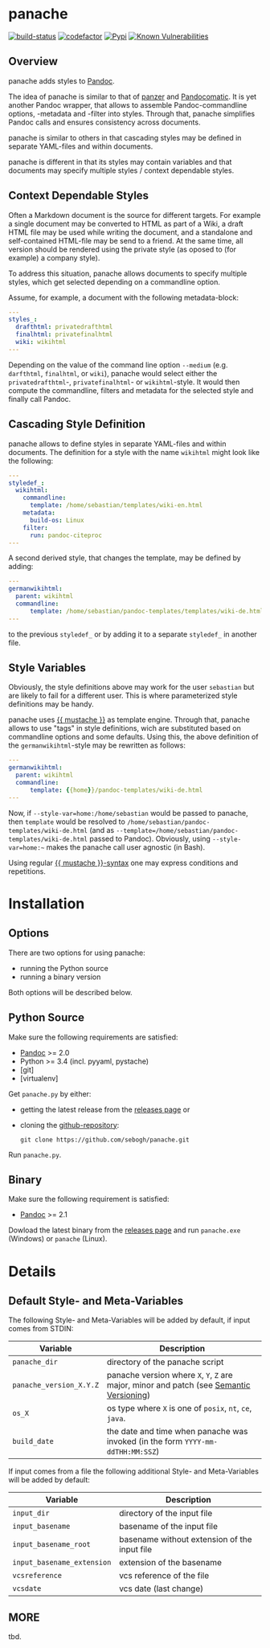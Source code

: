 # panache 

[![build-status](https://travis-ci.org/sebogh/panache.svg?branch=master)](https://travis-ci.org/sebogh/panache) 
[![codefactor](https://www.codefactor.io/repository/github/sebogh/panache/badge)](https://www.codefactor.io/repository/github/sebogh/panache) 
[![Pypi](https://img.shields.io/pypi/v/panache.svg)](https://img.shields.io/pypi/v/panache.svg) 
[![Known Vulnerabilities](https://snyk.io/test/github/sebogh/panache/badge.svg)](https://snyk.io/test/github/sebogh/panache)




## Overview

panache adds styles to [Pandoc]. 

The idea of panache is similar to that of [panzer] and [Pandocomatic]. It is yet
another Pandoc wrapper, that allows to assemble Pandoc-commandline options,
-metadata and -filter into styles. Through that, panache simplifies Pandoc calls
and ensures consistency across documents.

panache is similar to others in that cascading styles may be defined in separate
YAML-files and within documents.

panache is different in that its styles may contain variables and that documents
may specify multiple styles / context dependable styles.

## Context Dependable Styles

Often a Markdown document is the source for different targets. For example a
single document may be converted to HTML as part of a Wiki, a draft HTML file
may be used while writing the document, and a standalone and self-contained
HTML-file may be send to a friend. At the same time, all version should be
rendered using the private style (as oposed to (for example) a company style).

To address this situation, panache allows documents to specify multiple styles,
which get selected depending on a commandline option.

Assume, for example, a document with the following metadata-block:

```yaml
---
styles_:
  drafthtml: privatedrafthtml
  finalhtml: privatefinalhtml
  wiki: wikihtml
---
```

Depending on the value of the command line option `--medium` (e.g. `darfthtml`,
`finalhtml`, or `wiki`), panache would select either the
`privatedrafthtml`-, `privatefinalhtml`- or `wikihtml`-style. It would then 
compute the commandline, filters and metadata for the selected style and finally 
call Pandoc.

## Cascading Style Definition

panache allows to define styles in separate YAML-files and within documents. The
definition for a style with the name `wikihtml` might look like the following:

```yaml
---
styledef_:
  wikihtml:
    commandline:
      template: /home/sebastian/templates/wiki-en.html
    metadata:
      build-os: Linux
    filter:
      run: pandoc-citeproc
---
```

A second derived style, that changes the template, may be defined by adding:
    
```yaml
---
germanwikihtml:
  parent: wikihtml
  commandline:
      template: /home/sebastian/pandoc-templates/templates/wiki-de.html
---
```

to the previous `styledef_` or by adding it to a separate `styledef_` in another
file.

## Style Variables

Obviously, the style definitions above may work for the user `sebastian` but are
likely to fail for a different user. This is where parameterized style definitions
may be handy.

panache uses [{{ mustache }}](https://github.com/mustache/mustache.github.com)
as template engine. Through that, panache allows to use "tags" in style
definitions, wich are substituted based on commandline options and some
defaults. Using this, the above definition of the `germanwikihtml`-style may be
rewritten as follows:

```yaml
---
germanwikihtml:
  parent: wikihtml
  commandline:
      template: {{home}}/pandoc-templates/wiki-de.html
---
```

Now, if `--style-var=home:/home/sebastian` would be passed to
panache, then `template` would be resolved to 
`/home/sebastian/pandoc-templates/wiki-de.html` (and as
`--template=/home/sebastian/pandoc-templates/wiki-de.html` passed to Pandoc).
Obviously, using `--style-var=home:~` makes the panache call user agnostic
(in Bash).

Using regular [{{ mustache }}-syntax](http://mustache.github.io/mustache.5.html)
one may express conditions and repetitions.

# Installation

## Options

There are two options for using panache:

-   running the Python source
-   running a binary version

Both options will be described below.

## Python Source

Make sure the following requirements are satisfied:

-    [Pandoc] >= 2.0
-    Python >= 3.4 (incl. pyyaml, pystache)
-    \[git\]
-    \[virtualenv\]

Get `panache.py` by either:

-   getting the latest release from the [releases page] or
-   cloning the [github-repository]:

    ~~~~ {.bash}
    git clone https://github.com/sebogh/panache.git
    ~~~~

Run `panache.py`.

## Binary 

Make sure the following requirement is satisfied:

-    [Pandoc] >= 2.1

Dowload the latest binary from the [releases page] and run `panache.exe`
(Windows) or `panache` (Linux).

# Details

## Default Style- and Meta-Variables

The following Style- and Meta-Variables will be added by default, if input comes from STDIN:

| Variable                | Description                                                                                |
|------------------------ |--------------------------------------------------------------------------------------------|
| `panache_dir`           | directory of the panache script                                                            |
| `panache_version_X.Y.Z` | panache version where `X`, `Y`, `Z` are major, minor and patch (see [Semantic Versioning]) | 
| `os_X`                  | os type where `X` is one of `posix`, `nt`, `ce`, `java`.                                   | 
| `build_date`            | the date and time when panache was invoked (in the form `YYYY-mm-ddTHH:MM:SSZ`)            |

If input comes from a file the following additional Style- and Meta-Variables will be added by default:

| Variable                   | Description                                                                                |
|--------------------------- |--------------------------------------------------------------------------------------------|
| `input_dir`                | directory of the input file                                                                |
| `input_basename`           | basename of the input file                                                                 |
| `input_basename_root`      | basename without extension of the input file                                               |
| `input_basename_extension` | extension of the basename                                                                  |
| `vcsreference`             | vcs reference of the file                                                                  |
| `vcsdate`                  | vcs date (last change)                                                                     |


## MORE

tbd.


[releases page]: https://github.com/sebogh/panache/releases/latest
[github-repository]: https://github.com/sebogh/panache.git
[Pandoc]: https://pandoc.org
[panzer]: https://github.com/msprev/panzer
[Pandocomatic]: https://heerdebeer.org/Software/markdown/pandocomatic/
[Semantic Versioning]: https://semver.org/
